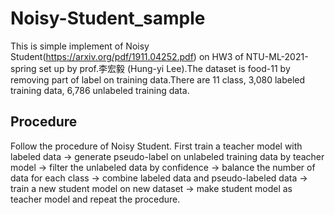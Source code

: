 # Noisy-Student_sample
This is simple implement of Noisy Student(https://arxiv.org/pdf/1911.04252.pdf) on HW3 of NTU-ML-2021-spring set up by prof.李宏毅 (Hung-yi Lee).The dataset is food-11 by removing part of label on training data.There are 11 class, 3,080 labeled training data, 6,786 unlabeled training data.

## Procedure
Follow the procedure of Noisy Student. First train a teacher model with labeled data -> generate pseudo-label on unlabeled training data by teacher model -> filter the unlabeled data by confidence -> balance the number of data for each class -> combine labeled data and pseudo-labeled data -> train a new student model on new dataset -> make student model as teacher model and repeat the procedure.
